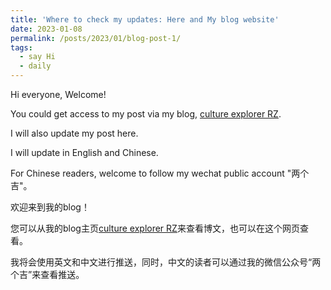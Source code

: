 ```yaml
---
title: 'Where to check my updates: Here and My blog website'
date: 2023-01-08
permalink: /posts/2023/01/blog-post-1/
tags:
  - say Hi 
  - daily
---
```



Hi everyone, Welcome!

You could get access to my post via my blog, [culture explorer RZ](https://cultureexplorerrz.blogspot.com/).

I will also update my post here. 

I will update in English and Chinese. 

For Chinese readers, welcome to follow my wechat public account "两个吉"。

欢迎来到我的blog！

您可以从我的blog主页[culture explorer RZ](https://cultureexplorerrz.blogspot.com/)来查看博文，也可以在这个网页查看。

我将会使用英文和中文进行推送，同时，中文的读者可以通过我的微信公众号“两个吉”来查看推送。
